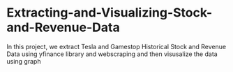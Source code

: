 # Extracting-and-Visualizing-Stock-and-Revenue-Data

In this project, we extract Tesla and Gamestop Historical Stock and Revenue Data using yfinance library and webscraping and then visusalize the data using graph
